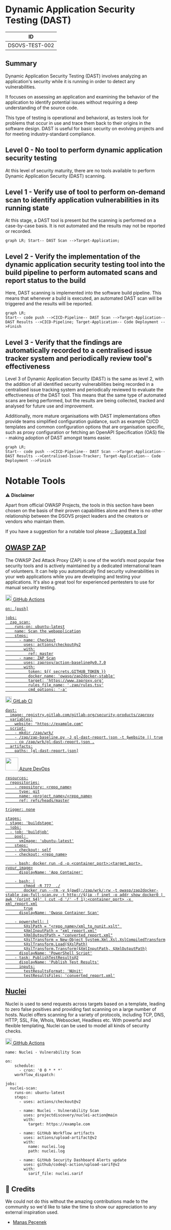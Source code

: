 # Dynamic Application Security Testing (DAST)

| ID             |
| -------------- |
| DSOVS-TEST-002 |

## Summary

Dynamic Application Security Testing (DAST) involves analyzing an application's security while it is running in order to detect any vulnerabilities. 

It focuses on assessing an application and examining the behavior of the application to identify potential issues without requiring a deep understanding of the source code. 

This type of testing is operational and behavioral, as testers look for problems that occur in use and trace them back to their origins in the software design. DAST is useful for basic security on evolving projects and for meeting industry-standard compliance.

## Level 0 - No tool to perform dynamic application security testing

At this level of security maturity, there are no tools available to perform Dynamic Application Security (DAST) scanning. 

## Level 1 - Verify use of tool to perform on-demand scan to identify application vulnerabilities in its running state

At this stage, a DAST tool is present but the scanning is performed on a case-by-case basis. It is not automated and the results may not be reported or recorded. 

```mermaid
graph LR; Start-- DAST Scan -->Target-Application;
```

## Level 2 - Verify the implementation of the dynamic application security testing tool into the build pipeline to perform automated scans and report status to the build

Here, DAST scanning is implemented into the software build pipeline. This means that whenever a build is executed, an automated DAST scan will be triggered and the results will be reported. 

```mermaid
graph LR; 
Start-- code push -->CICD-Pipeline-- DAST Scan -->Target-Application--DAST Results -->CICD-Pipeline; Target-Application-- Code Deployment -->Finish
```

## Level 3 - Verify that the findings are automatically recorded to a centralised issue tracker system and periodically review tool's effectiveness

Level 3 of Dynamic Application Security (DAST) is the same as level 2, with the addition of all identified security vulnerabilities being recorded in a centralised issue tracking system and periodically reviewed to evaluate the effectiveness of the DAST tool. This means that the same type of automated scans are being performed, but the results are being collected, tracked and analysed for future use and improvement. 

Additionally, more mature organisations with DAST implementations often
provide teams simplified configuration guidance, such as example CI/CD templates and common configuration options that are organisation specific, such as proxy configuration or fetching an OpenAPI Specification (OAS) file - making adoption of DAST amongst teams easier.

```mermaid
graph LR; 
Start-- code push -->CICD-Pipeline-- DAST Scan -->Target-Application--DAST Results -->Centralised-Issue-Tracker; Target-Application-- Code Deployment -->Finish
```

# Notable Tools 

⚠️ **Disclaimer**

Apart from official OWASP Projects, the tools in this section have been chosen on the basis of their proven capabilities alone and there is no other relationship between the DSOVS project leaders and the creators or vendors who maintain them. 

If you have a suggestion for a notable tool please [💡 Suggest a Tool](https://github.com/OWASP/www-project-devsecops-verification-standard/discussions/categories/ideas) 

## [OWASP ZAP](https://github.com/zaproxy/zaproxy)

The OWASP Zed Attack Proxy (ZAP) is one of the world’s most popular free security tools and is actively maintained by a dedicated international team of volunteers. It can help you automatically find security vulnerabilities in your web applications while you are developing and testing your applications. It's also a great tool for experienced pentesters to use for manual security testing.

<a href="https://github.com/zaproxy/zaproxy"><img src="images/github.svg" width="20px"> GitHub Actions

```
on: [push]

jobs:
  zap_scan:
    runs-on: ubuntu-latest
    name: Scan the webapplication
    steps:
      - name: Checkout
        uses: actions/checkout@v2
        with:
          ref: master
      - name: ZAP Scan
        uses: zaproxy/action-baseline@v0.7.0
        with:
          token: ${{ secrets.GITHUB_TOKEN }}
          docker_name: 'owasp/zap2docker-stable'
          target: 'https://www.zaproxy.org'
          rules_file_name: '.zap/rules.tsv'
          cmd_options: '-a'
```

<a href="https://gitlab.com/gitlab-org/security-products/dependencies/zaproxy"><img src="images/gitlab.svg" width="20px"> GitLab CI


```
dast:
  image: registry.gitlab.com/gitlab-org/security-products/zaproxy
  variables:
    website: "https://example.com"
  script:
    - mkdir /zap/wrk/
    - /zap/zap-baseline.py -J gl-dast-report.json -t $website || true
    - cp /zap/wrk/gl-dast-report.json .
  artifacts:
    paths: [gl-dast-report.json]

```

<a href="https://medium.com/adessoturkey/owasp-zap-security-tests-in-azure-devops-fe891f5402a4"><img src="images/azure.svg" width="40px"> Azure DevOps

```
resources:
  repositories:
    - repository: <repo_name>
      type: git
      name: <project_name>/<repo_name>
      ref: refs/heads/master

trigger: none

stages:
- stage: 'buildstage'
  jobs:
  - job: 'buildjob'
    pool: 
      vmImage: 'ubuntu-latest'
    steps:
    - checkout: self
    - checkout: <repo_name>

    - bash: docker run -d -p <container_port>:<target_port> <your_image>
      displayName: 'App Container'

    - bash: |
        chmod -R 777  ./
        docker run --rm -v $(pwd):/zap/wrk/:rw -t owasp/zap2docker-stable zap-full-scan.py -t http://$(ip -f inet -o addr show docker0 | awk '{print $4}' | cut -d '/' -f 1):<container_port> -x 
xml_report.xml
        true
      displayName: 'Owasp Container Scan'

    - powershell: |
        $XslPath = "<repo_name>/xml_to_nunit.xslt" 
        $XmlInputPath = "xml_report.xml"
        $XmlOutputPath = "converted_report.xml"
        $XslTransform = New-Object System.Xml.Xsl.XslCompiledTransform
        $XslTransform.Load($XslPath)
        $XslTransform.Transform($XmlInputPath, $XmlOutputPath)
      displayName: 'PowerShell Script'
    - task: PublishTestResults@2
      displayName: 'Publish Test Results'
      inputs:
        testResultsFormat: 'NUnit'
        testResultsFiles: 'converted_report.xml'
```

## [Nuclei](https://github.com/projectdiscovery/nuclei)

Nuclei is used to send requests across targets based on a template, leading to zero false positives and providing fast scanning on a large number of hosts. Nuclei offers scanning for a variety of protocols, including TCP, DNS, HTTP, SSL, File, Whois, Websocket, Headless etc. With powerful and flexible templating, Nuclei can be used to model all kinds of security checks.

<a href="https://github.com/projectdiscovery/nuclei-action"><img src="images/github.svg" width="20px"> GitHub Actions</a>

```
name: Nuclei - Vulnerability Scan

on:
    schedule:
      - cron: '0 0 * * *'
    workflow_dispatch:

jobs:
  nuclei-scan:
    runs-on: ubuntu-latest
    steps:
      - uses: actions/checkout@v2

      - name: Nuclei - Vulnerability Scan
        uses: projectdiscovery/nuclei-action@main
        with:
          target: https://example.com

      - name: GitHub Workflow artifacts
        uses: actions/upload-artifact@v2
        with:
          name: nuclei.log
          path: nuclei.log

      - name: GitHub Security Dashboard Alerts update
        uses: github/codeql-action/upload-sarif@v2
        with:
          sarif_file: nuclei.sarif
```

## 🙏 Credits

We could not do this without the amazing contributions made to the community so we'd like to take the time to show our appreciation to any external inspiration used. 

* [Manas Peçenek](https://www.linkedin.com/in/manas-pecenek-1812pr/)
